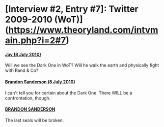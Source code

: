 # [Interview #2, Entry #7]: Twitter 2009-2010 (WoT)](https://www.theoryland.com/intvmain.php?i=2#7)

#### [Jay (8 July 2010)](http://twitter.com/Congo_Red_Jr/status/2537647619)

Will we see the Dark One in WoT? Will he walk the earth and physically fight with Rand & Co?

#### [Brandon Sanderson (8 July 2010)](http://twitter.com/BrandSanderson/status/2539265157)

I can't tell you for certain about the Dark One. There WILL be a confrontation, though.

#### [BRANDON SANDERSON](http://twitter.com/BrandSanderson/status/2539268123)

The last seals will be broken.

